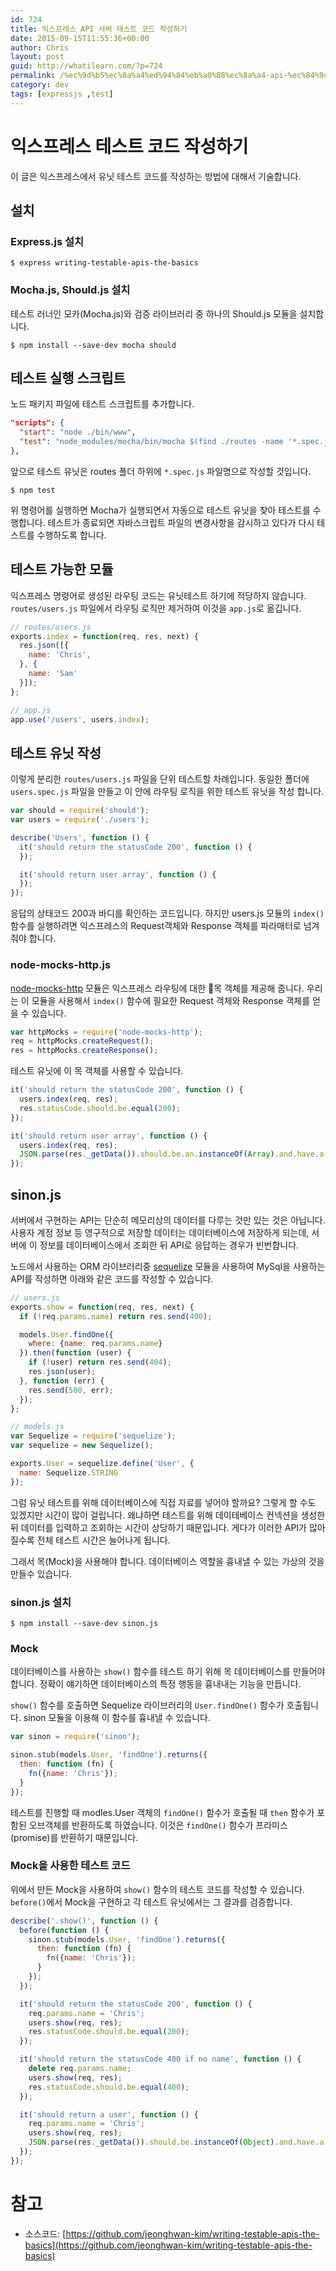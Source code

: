 ```yaml
---
id: 724
title: 익스프레스 API 서버 테스트 코드 작성하기
date: 2015-09-15T11:55:36+00:00
author: Chris
layout: post
guid: http://whatilearn.com/?p=724
permalink: /%ec%9d%b5%ec%8a%a4%ed%94%84%eb%a0%88%ec%8a%a4-api-%ec%84%9c%eb%b2%84-%ed%85%8c%ec%8a%a4%ed%8a%b8-%ec%bd%94%eb%93%9c-%ec%9e%91%ec%84%b1%ed%95%98%ea%b8%b0/
category: dev
tags: [expressjs ,test]
---
```

# 익스프레스 테스트 코드 작성하기

이 글은 익스프레스에서 유닛 테스트 코드를 작성하는 방법에 대해서 기술합니다.

## 설치

### Express.js 설치

```
$ express writing-testable-apis-the-basics
```

### Mocha.js, Should.js 설치

테스트 러너인 모카(Mocha.js)와 검증 라이브러리 중 하나의 Should.js 모듈을 설치합니다.

```
$ npm install --save-dev mocha should
```

## 테스트 실행 스크립트

노드 패키지 파일에 테스트 스크립트를 추가합니다.

```json
"scripts": {
  "start": "node ./bin/www",
  "test": "node_modules/mocha/bin/mocha $(find ./routes -name '*.spec.js') --recursive -w"
},
```

앞으로 테스트 유닛은 routes 폴더 하위에 `*.spec.js`  파일명으로 작성할 것입니다.

```
$ npm test
```

위 명령어를 실행하면 Mocha가 실행되면서 자동으로 테스트 유닛을 찾아 테스트를 수행합니다.
테스트가 종료되면 자바스크립트 파일의 변경사항을 감시하고 있다가 다시 테스트를 수행하도록 합니다.

## 테스트 가능한 모듈

익스프레스 명령어로 생성된 라우팅 코드는 유닛테스트 하기에 적당하지 않습니다.
`routes/users.js` 파일에서 라우팅 로직만 제거하여 이것을 `app.js`로 옮깁니다.

```javascript
// routes/users.js
exports.index = function(req, res, next) {
  res.json([{
    name: 'Chris',
  }, {
    name: 'Sam'
  }]);
};
```

```javascript
// app.js
app.use('/users', users.index);
```

## 테스트 유닛 작성

이렇게 분리한 `routes/users.js` 파일을 단위 테스트할 차례입니다.
동일한 폴더에 `users.spec.js` 파일을 만들고 이 안에 라우팅 로직을 위한 테스트 유닛을
작성 합니다.

```javascript
var should = require('should');
var users = require('./users');

describe('Users', function () {
  it('should return the statusCode 200', function () {
  });

  it('should return user array', function () {
  });
});
```

응답의 상태코드 200과 바디를 확인하는 코드입니다. 하지만 users.js 모듈의 `index()` 함수를
실행하려면 익스프레스의 Request객체와 Response 객체를 파라매터로 넘겨줘야 합니다.

### node-mocks-http.js

[node-mocks-http](https://github.com/howardabrams/node-mocks-http) 모듈은 익스프레스 라우팅에 대한 목 객체를 제공해 줍니다. 우리는 이 모듈을 사용해서 `index()` 함수에 필요한
Request 객체와 Response 객체를 얻을 수 있습니다.

```javascript
var httpMocks = require('node-mocks-http');
req = httpMocks.createRequest();
res = httpMocks.createResponse();
```

테스트 유닛에 이 목 객체를 사용할 수 있습니다.

```javascript
it('should return the statusCode 200', function () {
  users.index(req, res);
  res.statusCode.should.be.equal(200);
});

it('should return user array', function () {
  users.index(req, res);
  JSON.parse(res._getData()).should.be.an.instanceOf(Array).and.have.a.lengthOf(2);
});
```

## sinon.js

서버에서 구현하는 API는 단순히 메모리상의 데이터를 다루는 것만 있는 것은 아닙니다.
사용자 계정 정보 등 영구적으로 저장할 데이터는 데이터베이스에 저장하게 되는데,
서버에 이 정보를 데이터베이스에서 조회한 뒤 API로 응답하는 경우가 빈번합니다.

노드에서 사용하는 ORM 라이브러리중 [sequelize]() 모듈을 사용하여 MySql을 사용하는
API를 작성하면 아래와 같은 코드를 작성할 수 있습니다.

```javascript
// users.js
exports.show = function(req, res, next) {
  if (!req.params.name) return res.send(400);

  models.User.findOne({
    where: {name: req.params.name}
  }).then(function (user) {
    if (!user) return res.send(404);
    res.json(user);
  }, function (err) {
    res.send(500, err);
  });
};
```

```javascript
// models.js
var Sequelize = require('sequelize');
var sequelize = new Sequelize();

exports.User = sequelize.define('User', {
  name: Sequelize.STRING
});
```


그럼 유닛 테스트를 위해 데이터베이스에 직접 자료를 넣어야 할까요?
그렇게 할 수도 있겠지만 시간이 많이 걸립니다. 왜냐하면 테스트를 위해 데이테베이스 컨넥션을 생성한 뒤
데이터를 입력하고 조회하는 시간이 상당하기 때문입니다. 게다가 이러한 API가 많아질수록 전체 테스트 시간은
늘어나게 됩니다.

그래서 목(Mock)을 사용해야 합니다. 데이터베이스 역할을 흉내낼 수 있는 가상의 것을 만들수 있습니다.

### sinon.js 설치

```
$ npm install --save-dev sinon.js
```

### Mock

데이터베이스를 사용하는 `show()` 함수를 테스트 하기 위해 목 데이터베이스를 만들어야 합니다.
정확이 얘기하면 데이터베이스의 특정 행동을 흉내내는 기능을 만듭니다.

`show()` 함수를 호출하면 Sequelize 라이브러리의 `User.findOne()` 함수가 호출됩니다.
sinon 모듈을 이용해 이 함수를 흉내낼 수 있습니다.

```javascript
var sinon = require('sinon');

sinon.stub(models.User, 'findOne').returns({
  then: function (fn) {
    fn({name: 'Chris'});
  }
});
```

테스트를 진행할 때 modles.User 객체의 `findOne()` 함수가 호출될 때 `then` 함수가 포함된
오브객체를 반환하도록 하였습니다. 이것은 `findOne()` 함수가 프라미스(promise)를 반환하기 때문입니다.

### Mock을 사용한 테스트 코드

위에서 만든 Mock을 사용하여 `show()` 함수의 테스트 코드를 작성할 수 있습니다.
`before()`에서 Mock을 구현하고 각 테스트 유닛에서는 그 결과를 검증합니다.

```javascript
describe('.show()', function () {
  before(function () {
    sinon.stub(models.User, 'findOne').returns({
      then: function (fn) {
        fn({name: 'Chris'});
      }
    });
  });

  it('should return the statusCode 200', function () {
    req.params.name = 'Chris';
    users.show(req, res);
    res.statusCode.should.be.equal(200);
  });

  it('should return the statusCode 400 if no name', function () {
    delete req.params.name;
    users.show(req, res);
    res.statusCode.should.be.equal(400);
  });

  it('should return a user', function () {
    req.params.name = 'Chris';
    users.show(req, res);
    JSON.parse(res._getData()).should.be.instanceOf(Object).and.have.a.property('name');
  });
});
```


# 참고

* 소스코드: [https://github.com/jeonghwan-kim/writing-testable-apis-the-basics](https://github.com/jeonghwan-kim/writing-testable-apis-the-basics)